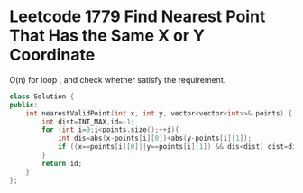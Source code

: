 # Leetcode 1779 Find Nearest Point That Has the Same X or Y Coordinate

O(n) for loop , and check whether satisfy the requirement.
```cpp
class Solution {
public:
    int nearestValidPoint(int x, int y, vector<vector<int>>& points) {
        int dist=INT_MAX,id=-1;
        for (int i=0;i<points.size();++i){
            int dis=abs(x-points[i][0])+abs(y-points[i][1]);
            if ((x==points[i][0]||y==points[i][1]) && dis<dist) dist=dis,id=i;
        }
        return id;
    }
};
```
